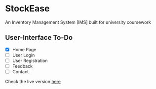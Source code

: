 # StockEase

An Inventory Management System [IMS] built for university coursework

## User-Interface To-Do

- [x] Home Page
- [ ] User Login
- [ ] User Registration
- [ ] Feedback
- [ ] Contact

Check the live version [here](https://flushthemoney.github.io/StockEase/)
